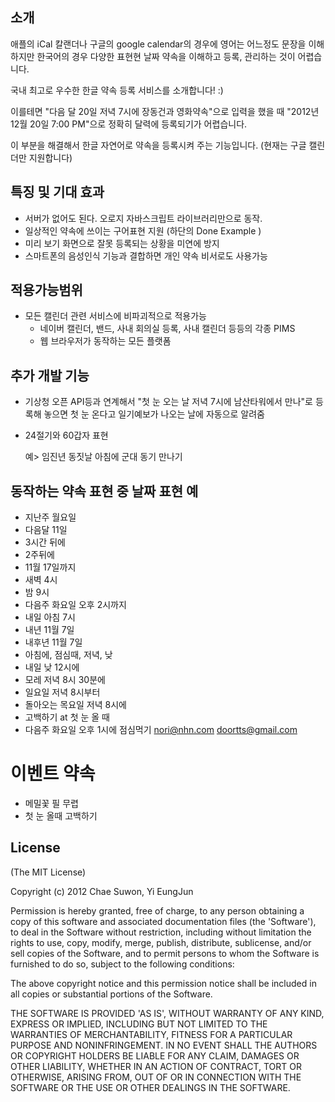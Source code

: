 소개
---
애플의 iCal 칼랜더나 구글의 google calendar의 경우에 영어는 어느정도 문장을 이해하지만 한국어의 경우 다양한 표현현 날짜 약속을 이해하고 등록, 관리하는 것이 어렵습니다.

국내 최고로 우수한 한글 약속 등록 서비스를 소개합니다! :)

이를테면 "다음 달 20일 저녁 7시에 장동건과 영화약속"으로 입력을 했을 때 "2012년 12월 20일 7:00 PM"으로 정확히 달력에 등록되기가 어렵습니다.

이 부분을 해결해서 한글 자연어로 약속을 등록시켜 주는 기능입니다.
(현재는 구글 캘린더만 지원합니다)


특징 및 기대 효과
---------------
- 서버가 없어도 된다. 오로지 자바스크립트 라이브러리만으로 동작.
- 일상적인 약속에 쓰이는 구어표현 지원 (하단의 Done Example )
- 미리 보기 화면으로 잘못 등록되는 상황을 미연에 방지
- 스마트폰의 음성인식 기능과 결합하면 개인 약속 비서로도 사용가능

적용가능범위
-----------
- 모든 캘린더 관련 서비스에 비파괴적으로 적용가능
    - 네이버 캘린더, 밴드, 사내 회의실 등록, 사내 캘린더 등등의 각종 PIMS
    - 웹 브라우저가 동작하는 모든 플랫폼


추가 개발 기능
------------
- 기상청 오픈 API등과 연계해서 "첫 눈 오는 날 저녁 7시에 남산타워에서 만나"로 등록해 놓으면 첫 눈 온다고 일기예보가 나오는 날에 자동으로 알려줌
- 24절기와 60갑자 표현 
    
    예> 임진년 동짓날 아침에 군대 동기 만나기
 

동작하는 약속 표현 중 날짜 표현 예
--------------
 
 - 지난주 월요일
 - 다음달 11일
 - 3시간 뒤에
 - 2주뒤에
 - 11월 17일까지
 - 새벽 4시
 - 밤 9시
 - 다음주 화요일 오후 2시까지
 - 내일 아침 7시
 - 내년 11월 7일
 - 내후년 11월 7일
 - 아침에, 점심때, 저녁, 낮
 - 내일 낮 12시에
 - 모레 저녁 8시 30분에
 - 일요일 저녁 8시부터 
 - 돌아오는 목요일 저녁 8시에
 - 고백하기 at 첫 눈 올 때
 - 다음주 화요일 오후 1시에 점심먹기 nori@nhn.com doortts@gmail.com

이벤트 약속
==========
 - 메밀꽃 필 무렵
 - 첫 눈 올때 고백하기 

## License

(The MIT License)

Copyright (c) 2012 Chae Suwon, Yi EungJun

Permission is hereby granted, free of charge, to any person obtaining
a copy of this software and associated documentation files (the
'Software'), to deal in the Software without restriction, including
without limitation the rights to use, copy, modify, merge, publish,
distribute, sublicense, and/or sell copies of the Software, and to
permit persons to whom the Software is furnished to do so, subject to
the following conditions:

The above copyright notice and this permission notice shall be
included in all copies or substantial portions of the Software.

THE SOFTWARE IS PROVIDED 'AS IS', WITHOUT WARRANTY OF ANY KIND,
EXPRESS OR IMPLIED, INCLUDING BUT NOT LIMITED TO THE WARRANTIES OF
MERCHANTABILITY, FITNESS FOR A PARTICULAR PURPOSE AND NONINFRINGEMENT.
IN NO EVENT SHALL THE AUTHORS OR COPYRIGHT HOLDERS BE LIABLE FOR ANY
CLAIM, DAMAGES OR OTHER LIABILITY, WHETHER IN AN ACTION OF CONTRACT,
TORT OR OTHERWISE, ARISING FROM, OUT OF OR IN CONNECTION WITH THE
SOFTWARE OR THE USE OR OTHER DEALINGS IN THE SOFTWARE.
